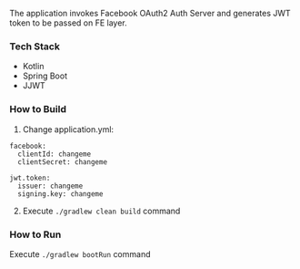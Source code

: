 <p>
The application invokes Facebook OAuth2 Auth Server and generates JWT token to be passed on FE layer.
</p>

### Tech Stack

- Kotlin
- Spring Boot
- JJWT

### How to Build

1) Change application.yml:

```
facebook:
  clientId: changeme
  clientSecret: changeme

jwt.token:
  issuer: changeme
  signing.key: changeme  
```
2) Execute `./gradlew clean build` command

### How to Run
Execute `./gradlew bootRun` command
